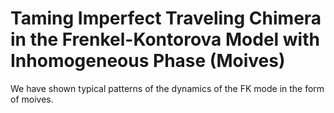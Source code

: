 # Taming Imperfect Traveling Chimera in the Frenkel-Kontorova Model with Inhomogeneous Phase (Moives)
We have shown typical patterns of the dynamics of the FK mode in the form of moives. 
